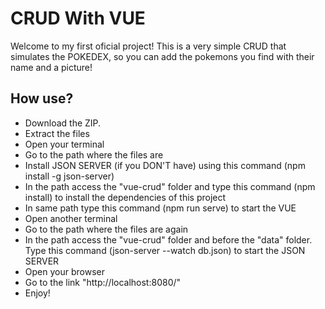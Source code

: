 
# CRUD With VUE

Welcome to my first oficial project! This is a very simple CRUD that simulates the POKEDEX, so you can add the pokemons you find with their name and a picture!


## How use?

- Download the ZIP.
- Extract the files
- Open your terminal
- Go to the path where the files are
- Install JSON SERVER (if you DON'T have) using this command (npm install -g json-server)
- In the path access the "vue-crud" folder and type this command (npm install) to install the dependencies of this project
- In same path type this command (npm run serve) to start the VUE
- Open another terminal
- Go to the path where the files are again
- In the path access the "vue-crud" folder and before the "data" folder. Type this command (json-server --watch db.json) to start the JSON SERVER
- Open your browser
- Go to the link "http://localhost:8080/"
- Enjoy!